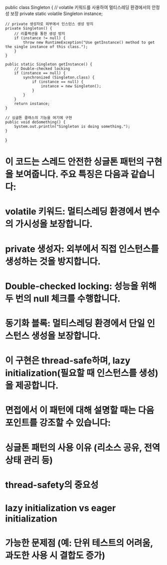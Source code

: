 public class Singleton {
    // volatile 키워드를 사용하여 멀티스레딩 환경에서의 안정성 보장
    private static volatile Singleton instance;

    // private 생성자로 외부에서 인스턴스 생성 방지
    private Singleton() {
        // 리플렉션을 통한 생성 방지
        if (instance != null) {
            throw new RuntimeException("Use getInstance() method to get the single instance of this class.");
        }
    }

    public static Singleton getInstance() {
        // Double-checked locking
        if (instance == null) {
            synchronized (Singleton.class) {
                if (instance == null) {
                    instance = new Singleton();
                }
            }
        }
        return instance;
    }

    // 싱글톤 클래스의 기능을 여기에 구현
    public void doSomething() {
        System.out.println("Singleton is doing something.");
    }
}

# 이 코드는 스레드 안전한 싱글톤 패턴의 구현을 보여줍니다. 주요 특징은 다음과 같습니다:

# volatile 키워드: 멀티스레딩 환경에서 변수의 가시성을 보장합니다.
# private 생성자: 외부에서 직접 인스턴스를 생성하는 것을 방지합니다.
# Double-checked locking: 성능을 위해 두 번의 null 체크를 수행합니다.
# 동기화 블록: 멀티스레딩 환경에서 단일 인스턴스 생성을 보장합니다.

# 이 구현은 thread-safe하며, lazy initialization(필요할 때 인스턴스를 생성)을 제공합니다.
# 면접에서 이 패턴에 대해 설명할 때는 다음 포인트를 강조할 수 있습니다:

# 싱글톤 패턴의 사용 이유 (리소스 공유, 전역 상태 관리 등)
# thread-safety의 중요성
# lazy initialization vs eager initialization
# 가능한 문제점 (예: 단위 테스트의 어려움, 과도한 사용 시 결합도 증가)
